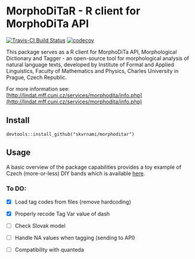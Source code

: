 # MorphoDiTaR - R client for MorphoDiTa API

[![Travis-CI Build Status](https://travis-ci.org/skvrnami/morphoditar.svg?branch=master)](https://travis-ci.org/skvrnami/morphoditar)
[![codecov](https://codecov.io/gh/skvrnami/morphoditar/branch/master/graph/badge.svg)](https://codecov.io/gh/skvrnami/morphoditar)

This package serves as a R client for MorphoDiTa API, 
Morphological Dictionary and Tagger - an open-source 
tool for morphological analysis of natural language texts, 
developed by Institute of Formal and Applied Linguistics, 
Faculty of Mathematics and Physics, Charles University in Prague, 
Czech Republic.

For more information see:
[http://lindat.mff.cuni.cz/services/morphodita/info.php](http://lindat.mff.cuni.cz/services/morphodita/info.php)

## Install

```
devtools::install_github("skvrnami/morphoditar")
```

## Usage

A basic overview of the package capabilities provides a toy example of Czech (more-or-less) DIY bands which is available [here](http://skvrnami.github.io/morphoditar/lyrics-usecase.html).

### To DO:

- [x] Load tag codes from files (remove hardcoding)
- [x] Properly recode Tag Var value of dash
- [ ] Check Slovak model
- [ ] Handle NA values when tagging (sending to API)
- [ ] Compatibility with quanteda


